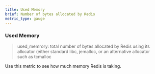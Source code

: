 ```yaml
---
title: Used Memory
brief: Number of bytes allocated by Redis
metric_type: gauge
---
```


### Used Memory

> used_memrory: total number of bytes allocated by Redis using its allocator (either standard libc, jemalloc, or an alternative allocator such as tcmalloc

Use this metric to see how much memory Redis is taking.
